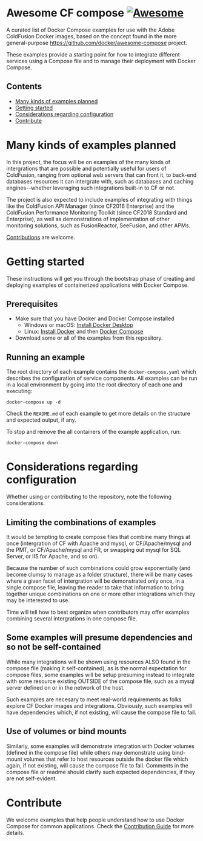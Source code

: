 # Awesome CF compose  [![Awesome](https://awesome.re/badge.svg)](https://awesome.re)

A curated list of Docker Compose examples for use with the Adobe ColdFusion Docker images, based on the concept found in the more general-purpose https://github.com/docker/awesome-compose project.

These examples provide a starting point for how to integrate different services using a Compose file and to manage their deployment with Docker Compose.

## Contents

- [Many kinds of examples planned](#Many-kinds-of-examples-planned)
- [Getting started](#Getting-started)
- [Considerations regarding configuration](#Considerations-regarding-configuration)
- [Contribute](#Contribute)


# Many kinds of examples planned
In this project, the focus will be on examples of the many kinds of intergrations that are possible and potentially useful for users of ColdFusion, ranging from optional web servers that can front it, to back-end databases resources it can intergrate with, such as databases and caching engines--whether leveraging such integrations built-in to CF or not. 

The project is also expected to include examples of integrating with things like the ColdFusion API Manager (since CF2016 Enterprise) and the ColdFusion Performance Monitoring Toolkit (since CF2018 Standard and Enterprise), as well as demonstrations of implementation of other monitoring solutions, such as FusionReactor, SeeFusion, and other APMs.

[Contributions](#Contributions) are welcome.


# Getting started

These instructions will get you through the bootstrap phase of creating and deploying examples of containerized applications with Docker Compose.

## Prerequisites

- Make sure that you have Docker and Docker Compose installed
  - Windows or macOS:
    [Install Docker Desktop](https://www.docker.com/get-started)
  - Linux: [Install Docker](https://www.docker.com/get-started) and then
    [Docker Compose](https://github.com/docker/compose)
- Download some or all of the examples from this repository.

## Running an example

The root directory of each example contains the `docker-compose.yaml` which
describes the configuration of service components. All examples can be run in
a local environment by going into the root directory of each one and executing:

```console
docker-compose up -d
```

Check the `README.md` of each example to get more details on the structure and expected output, if any.

To stop and remove the all containers of the example application, run:

```console
docker-compose down
```

# Considerations regarding configuration

Whether using or contributing to the repository, note  the following considerations.

## Limiting the combinations of examples
It would be tempting to create compose files that combine many things at once (intergration of CF with Apache and mysql, or CF/Apache/mysql and the PMT, or CF/Apache/mysql and FR, or swapping out mysql for SQL Server, or IIS for Apache, and so on). 

Because the number of such combinations could grow exponentially (and become clumsy to manage as a folder structure), there will be many cases where a given facet of intergration will be demonstrated only once, in a single compose file, leaving the reader to take that information to bring together unique combinations on one or more other integrations which they may be interested to use. 

Time will tell how to best organize when contributors may offer examples combining several intergrations in one compose file.

## Some examples will presume dependencies and so not be self-contained
While many integrations will be shown using resources ALSO found in the compose file (making it self-contained), as is the normal expectation for compose files, some examples will be setup presuming instead to integrate with some resource existing OUTSIDE of the compose file, such as a mysql server defined on or in the network of the host. 

Such examples are necesary to meet real-world requirements as folks explore CF Docker images and integrations. Obviously, such examples will have dependencies which, if not existing, will cause the compose file to fail. 

## Use of volumes or bind mounts
Similarly, some examples will demonstrate integration with Docker volumes (defined in the compose file) while others may demonstrate using bind-mount volumes that refer to host resources outside the docker file which again, if not existing, will cause the compose file to fail. Comments in the compose file or readme should clarify such expected dependencies, if they are not self-evident.

<!--lint disable awesome-toc-->
# Contribute

We welcome examples that help people understand how to use Docker Compose for
common applications. Check the [Contribution Guide](CONTRIBUTING.md) for more details. 
